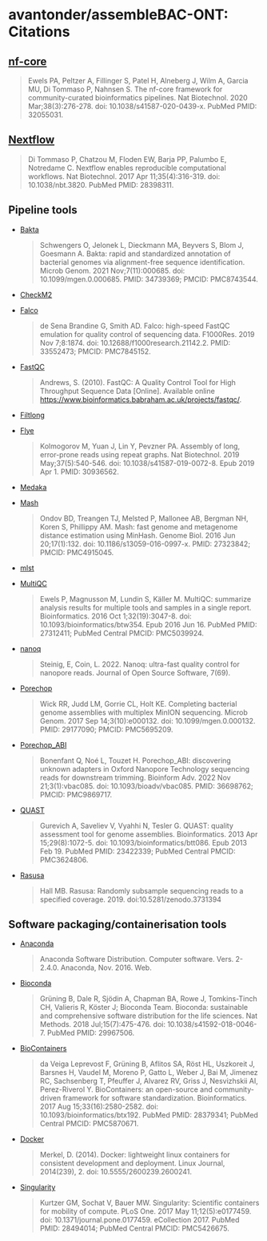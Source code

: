 # avantonder/assembleBAC-ONT: Citations

## [nf-core](https://pubmed.ncbi.nlm.nih.gov/32055031/)

> Ewels PA, Peltzer A, Fillinger S, Patel H, Alneberg J, Wilm A, Garcia MU, Di Tommaso P, Nahnsen S. The nf-core framework for community-curated bioinformatics pipelines. Nat Biotechnol. 2020 Mar;38(3):276-278. doi: 10.1038/s41587-020-0439-x. PubMed PMID: 32055031.

## [Nextflow](https://pubmed.ncbi.nlm.nih.gov/28398311/)

> Di Tommaso P, Chatzou M, Floden EW, Barja PP, Palumbo E, Notredame C. Nextflow enables reproducible computational workflows. Nat Biotechnol. 2017 Apr 11;35(4):316-319. doi: 10.1038/nbt.3820. PubMed PMID: 28398311.

## Pipeline tools

- [Bakta](https://pubmed.ncbi.nlm.nih.gov/34739369/)
  
  > Schwengers O, Jelonek L, Dieckmann MA, Beyvers S, Blom J, Goesmann A. Bakta: rapid and standardized annotation of bacterial genomes via alignment-free sequence identification. Microb Genom. 2021 Nov;7(11):000685. doi: 10.1099/mgen.0.000685. PMID: 34739369; PMCID: PMC8743544.

- [CheckM2](https://github.com/chklovski/CheckM2)

- [Falco](https://falco.readthedocs.io/)

  > de Sena Brandine G, Smith AD. Falco: high-speed FastQC emulation for quality control of sequencing data. F1000Res. 2019 Nov 7;8:1874. doi: 10.12688/f1000research.21142.2. PMID: 33552473; PMCID: PMC7845152.

- [FastQC](https://www.bioinformatics.babraham.ac.uk/projects/fastqc/)

  > Andrews, S. (2010). FastQC: A Quality Control Tool for High Throughput Sequence Data [Online]. Available online https://www.bioinformatics.babraham.ac.uk/projects/fastqc/.

- [Filtlong](https://github.com/rrwick/Filtlong)

- [Flye](https://pubmed.ncbi.nlm.nih.gov/30936562/)
  
  > Kolmogorov M, Yuan J, Lin Y, Pevzner PA. Assembly of long, error-prone reads using repeat graphs. Nat Biotechnol. 2019 May;37(5):540-546. doi: 10.1038/s41587-019-0072-8. Epub 2019 Apr 1. PMID: 30936562.

- [Medaka](https://github.com/nanoporetech/medaka)

- [Mash](https://pubmed.ncbi.nlm.nih.gov/27323842/)
    
    > Ondov BD, Treangen TJ, Melsted P, Mallonee AB, Bergman NH, Koren S, Phillippy AM. Mash: fast genome and metagenome distance estimation using MinHash. Genome Biol. 2016 Jun 20;17(1):132. doi: 10.1186/s13059-016-0997-x. PMID: 27323842; PMCID: PMC4915045.

- [mlst](https://github.com/tseemann/mlst)

- [MultiQC](https://pubmed.ncbi.nlm.nih.gov/27312411/)

  > Ewels P, Magnusson M, Lundin S, Käller M. MultiQC: summarize analysis results for multiple tools and samples in a single report. Bioinformatics. 2016 Oct 1;32(19):3047-8. doi: 10.1093/bioinformatics/btw354. Epub 2016 Jun 16. PubMed PMID: 27312411; PubMed Central PMCID: PMC5039924.

- [nanoq](https://github.com/esteinig/nanoq)

  > Steinig, E, Coin, L. 2022. Nanoq: ultra-fast quality control for nanopore reads. Journal of Open Source Software, 7(69). 

- [Porechop](https://github.com/rrwick/Porechop)

  > Wick RR, Judd LM, Gorrie CL, Holt KE. Completing bacterial genome assemblies with multiplex MinION sequencing. Microb Genom. 2017 Sep 14;3(10):e000132. doi: 10.1099/mgen.0.000132. PMID: 29177090; PMCID: PMC5695209.

- [Porechop_ABI](https://github.com/bonsai-team/Porechop_ABI)

  > Bonenfant Q, Noé L, Touzet H. Porechop_ABI: discovering unknown adapters in Oxford Nanopore Technology sequencing reads for downstream trimming. Bioinform Adv. 2022 Nov 21;3(1):vbac085. doi: 10.1093/bioadv/vbac085. PMID: 36698762; PMCID: PMC9869717.

- [QUAST](https://www.ncbi.nlm.nih.gov/pubmed/23422339/)

  > Gurevich A, Saveliev V, Vyahhi N, Tesler G. QUAST: quality assessment tool for genome assemblies. Bioinformatics. 2013 Apr 15;29(8):1072-5. doi: 10.1093/bioinformatics/btt086. Epub 2013 Feb 19. PubMed PMID: 23422339; PubMed Central PMCID: PMC3624806.

- [Rasusa](https://github.com/mbhall88/rasusa)
  
  > Hall MB. Rasusa: Randomly subsample sequencing reads to a specified coverage. 2019. doi:10.5281/zenodo.3731394

## Software packaging/containerisation tools

- [Anaconda](https://anaconda.com)

  > Anaconda Software Distribution. Computer software. Vers. 2-2.4.0. Anaconda, Nov. 2016. Web.

- [Bioconda](https://pubmed.ncbi.nlm.nih.gov/29967506/)

  > Grüning B, Dale R, Sjödin A, Chapman BA, Rowe J, Tomkins-Tinch CH, Valieris R, Köster J; Bioconda Team. Bioconda: sustainable and comprehensive software distribution for the life sciences. Nat Methods. 2018 Jul;15(7):475-476. doi: 10.1038/s41592-018-0046-7. PubMed PMID: 29967506.

- [BioContainers](https://pubmed.ncbi.nlm.nih.gov/28379341/)

  > da Veiga Leprevost F, Grüning B, Aflitos SA, Röst HL, Uszkoreit J, Barsnes H, Vaudel M, Moreno P, Gatto L, Weber J, Bai M, Jimenez RC, Sachsenberg T, Pfeuffer J, Alvarez RV, Griss J, Nesvizhskii AI, Perez-Riverol Y. BioContainers: an open-source and community-driven framework for software standardization. Bioinformatics. 2017 Aug 15;33(16):2580-2582. doi: 10.1093/bioinformatics/btx192. PubMed PMID: 28379341; PubMed Central PMCID: PMC5870671.

- [Docker](https://dl.acm.org/doi/10.5555/2600239.2600241)

  > Merkel, D. (2014). Docker: lightweight linux containers for consistent development and deployment. Linux Journal, 2014(239), 2. doi: 10.5555/2600239.2600241.

- [Singularity](https://pubmed.ncbi.nlm.nih.gov/28494014/)

  > Kurtzer GM, Sochat V, Bauer MW. Singularity: Scientific containers for mobility of compute. PLoS One. 2017 May 11;12(5):e0177459. doi: 10.1371/journal.pone.0177459. eCollection 2017. PubMed PMID: 28494014; PubMed Central PMCID: PMC5426675.
